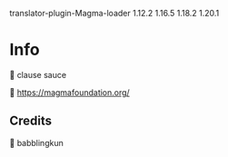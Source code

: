 translator-plugin-Magma-loader 1.12.2 1.16.5 1.18.2  1.20.1

# Info
🔐 clause sauce

📝 https://magmafoundation.org/

## Credits

🌺 babblingkun
